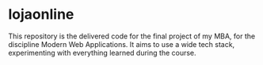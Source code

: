 # lojaonline
This repository is the delivered code for the final project of my MBA, for the discipline Modern Web Applications. It aims to use a wide tech stack, experimenting with everything learned during the course.
